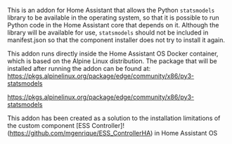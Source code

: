This is an addon for Home Assistant that allows the Python `statsmodels` library to be available in the operating system, so that it is possible to run Python code in the Home Assistant core that depends on it.
Although the library will be available for use, `statsmodels` should not be included in manifest.json so that the component installer does not try to install it again.

This addon runs directly inside the Home Assistant OS Docker container, which is based on the Alpine Linux distribution.
The package that will be installed after running the addon can be found at:
https://pkgs.alpinelinux.org/package/edge/community/x86/py3-statsmodels

https://pkgs.alpinelinux.org/package/edge/community/x86/py3-statsmodels

This addon has been created as a solution to the installation limitations of the custom component [ESS Controller]!(https://github.com/mgenrique/ESS_ControllerHA) in Home Assistant OS


